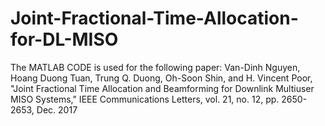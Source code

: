 # Joint-Fractional-Time-Allocation-for-DL-MISO
The MATLAB CODE is used for the following paper: Van-Dinh Nguyen, Hoang Duong Tuan, Trung Q. Duong, Oh-Soon Shin, and H. Vincent Poor, "Joint Fractional Time Allocation and Beamforming for Downlink Multiuser MISO Systems," IEEE Communications Letters, vol. 21, no. 12, pp. 2650-2653, Dec. 2017
